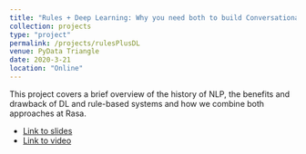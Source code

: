```yaml
---
title: "Rules + Deep Learning: Why you need both to build Conversational AI that actually works"
collection: projects
type: "project"
permalink: /projects/rulesPlusDL
venue: PyData Triangle
date: 2020-3-21
location: "Online"
---
```


This project covers a brief overview of the history of NLP, the benefits and drawback of DL and rule-based systems and how we combine both approaches at Rasa.

* [Link to slides](http://www.rctatman.com/files/Tatman_2021_rulesDL.pdf)
* [Link to video](https://www.youtube.com/watch?v=pB5ZWDc0HAU&list=PLj7KBSJqWkAnZkr0KQYK2JSPVBG9qsXkh&index=18)
